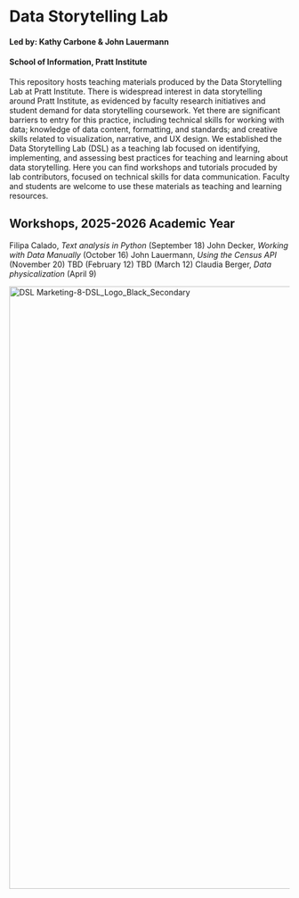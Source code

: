 # Data Storytelling Lab

#### Led by: Kathy Carbone & John Lauermann 
#### School of Information, Pratt Institute

This repository hosts teaching materials produced by the Data Storytelling Lab at Pratt Institute. There is widespread interest in data storytelling around Pratt Institute, as evidenced by faculty research initiatives and student demand for data storytelling coursework. Yet there are significant barriers to entry for this practice, including technical skills for working with data; knowledge of data content, formatting, and standards; and creative skills related to visualization, narrative, and UX design. We established the Data Storytelling Lab (DSL) as a teaching lab focused on identifying, implementing, and assessing best practices for teaching and learning about data storytelling. Here you can find workshops and tutorials procuded by lab contributors, focused on technical skills for data communication. Faculty and students are welcome to use these materials as teaching and learning resources. 


## Workshops, 2025-2026 Academic Year
Filipa Calado, _Text analysis in Python_ (September 18)
John Decker, _Working with Data Manually_ (October 16)
John Lauermann, _Using the Census API_ (November 20)
TBD (February 12)
TBD (March 12) 
Claudia Berger, _Data physicalization_ (April 9)


<img width="1080" height="1080" align="right" alt="DSL Marketing-8-DSL_Logo_Black_Secondary" src="https://github.com/user-attachments/assets/6b01e9fa-da8d-46c2-9c1d-cf39c21e4cac" />
